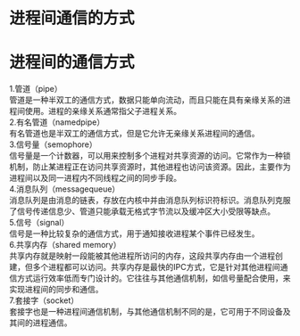 # 进程间通信的方式

# 进程间的通信方式

1.管道（pipe）<br/>
管道是一种半双工的通信方式，数据只能单向流动，而且只能在具有亲缘关系的进程间使用。进程的亲缘关系通常指父子进程关系。<br/>
2.有名管道（namedpipe）<br/>
有名管道也是半双工的通信方式，但是它允许无亲缘关系进程间的通信。<br/>
3.信号量（semophore）<br/>
信号量是一个计数器，可以用来控制多个进程对共享资源的访问。它常作为一种锁机制，防止某进程正在访问共享资源时，其他进程也访问该资源。因此，主要作为进程间以及同一进程内不同线程之间的同步手段。<br/>
4.消息队列（messagequeue）<br/>
消息队列是由消息的链表，存放在内核中并由消息队列标识符标识。消息队列克服了信号传递信息少、管道只能承载无格式字节流以及缓冲区大小受限等缺点。<br/>
5.信号（signal）<br/>
信号是一种比较复杂的通信方式，用于通知接收进程某个事件已经发生。<br/>
6.共享内存（shared memory）<br/>
共享内存就是映射一段能被其他进程所访问的内存，这段共享内存由一个进程创建，但多个进程都可以访问。共享内存是最快的IPC方式，它是针对其他进程间通信方式运行效率低而专门设计的。它往往与其他通信机制，如信号量配合使用，来实现进程间的同步和通信。<br/>
7.套接字（socket）<br/>
套接字也是一种进程间通信机制，与其他通信机制不同的是，它可用于不同设备及其间的进程通信。
